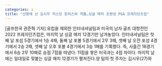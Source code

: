```yaml
---
categories: i
title: "선봉에 선 김시우 저스틴 토머스와 격돌…싱글 매치 조편성 PGA 프레지던츠컵"
---
```

[골프한국 권준혁 기자] 유럽을 제외한 인터내셔널팀과 미국의 남자 골프 대항전인 2022 프레지던츠컵은, 마지막 날 싱글 매치 12경기만 남겨놓았다. 인터내셔널팀은 첫째 날 포섬 5경기에서 1승 4패, 둘째 날 포볼 5경기에서 2무 3패, 셋째 날 오전 포섬 4경기에서 2승 2패, 셋째 날 오후 포볼 4경기에서 3승 1패를 기록했다. 즉, 사흘간 18경기에서 6승 2무 10패로 승점 7점을 따냈다. 11점을 쌓은 미국과는 4점 차이다. 마지막 날에는 일대일로 맞붙는 싱글 매치 12경기가 펼쳐진다.양 팀의 첫 주자는 김시우(27)와